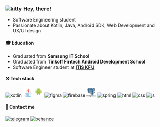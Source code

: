 ### <img src="https://github.com/odnzk/DictionaryApp/blob/32c1f1a8fdb0f585f7d8982d28cac453e5b99dad/sweetGif.gif" alt="kitty" height="50" width="80"/> Hey, there!
+ Software Engineering student
+ Passionate about Kotlin, Java, Android SDK, Web Development and UX/UI design

#### :mortar_board: Education
+ Graduated from __Samsung IT School__
+ Graduated from __Tinkoff Fintech Android Development School__
+ Software Engineer student at <a href="https://kpfu.ru/itis">__ITIS KFU__</a>

#### :hammer_and_pick: Tech stack
<p> 
<img src="https://www.vectorlogo.zone/logos/kotlinlang/kotlinlang-icon.svg" alt="kotlin" height="25"/>
<img src="https://raw.githubusercontent.com/devicons/devicon/master/icons/java/java-original.svg" alt="java" height="30"/>
<img src="https://raw.githubusercontent.com/devicons/devicon/master/icons/android/android-original-wordmark.svg" alt="android" height="30"/>
<img src="https://www.vectorlogo.zone/logos/figma/figma-icon.svg" alt="figma" height="30"/>
<img src="https://www.vectorlogo.zone/logos/firebase/firebase-icon.svg" alt="firebase" height="30"/>
<img src="https://raw.githubusercontent.com/devicons/devicon/master/icons/postgresql/postgresql-original-wordmark.svg" alt="postgresql" height="30"/>
<img src="https://github.com/odnzk/DictionaryApp/blob/32c1f1a8fdb0f585f7d8982d28cac453e5b99dad/springio-icon.svg" alt="spring" height="30"/>
<img src="https://github.com/odnzk/DictionaryApp/blob/eedff40abad7d209b58b936002c7200b80622e6e/html5.png" alt="html" height="30"/>
<img src="https://upload.wikimedia.org/wikipedia/commons/d/d5/CSS3_logo_and_wordmark.svg" alt="css" height="30"/>
<img src="https://github.com/odnzk/DictionaryApp/blob/eedff40abad7d209b58b936002c7200b80622e6e/javascript.png" alt="js" height="30"/>
</p>


#### :incoming_envelope: Contact me
<p>
<a href="https://t.me/odenezhkina">
<img align="center" src="https://upload.wikimedia.org/wikipedia/commons/8/82/Telegram_logo.svg" alt="telegram" height="30" width="30" /></a>
 <a href="https://www.behance.net/aioniadesign">
<img align="center" src="https://raw.githubusercontent.com/Odenezhkina/odenezhkina/main/behance.png" alt="behance" height="30" width="30" /></a>
</p>

